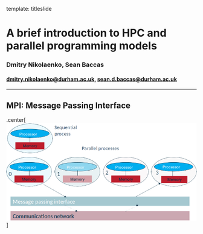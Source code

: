 template: titleslide

# A brief introduction to HPC and parallel programming models
### Dmitry Nikolaenko, Sean Baccas
#### dmitry.nikolaenko@durham.ac.uk, sean.d.baccas@durham.ac.uk

---
## MPI: Message Passing Interface

.center[
![:scale_img 100%](par-intro-1.png)
]


